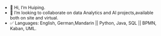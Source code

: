 - 👋 Hi, I’m Huiping.
- 💞️ I’m looking to collaborate on data Analytics and AI projects,available both on site and virtual.
- ✅ Languages: English, German,Mandarin || Python, Java, SQL || BPMN, Kaban, UML.



<!---
Huiping27/Huiping27 is a ✨ special ✨ repository because its `README.md` (this file) appears on your GitHub profile.
You can click the Preview link to take a look at your changes.
--->
